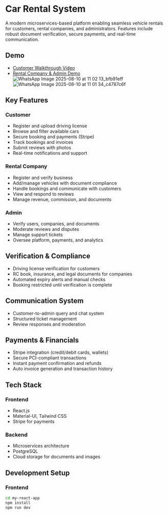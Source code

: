 # Car Rental System

A modern microservices-based platform enabling seamless vehicle rentals for customers, rental companies, and administrators. Features include robust document verification, secure payments, and real-time communication.

## Demo

- [Customer Walkthrough Video](https://drive.google.com/file/d/1BNiyVJvKwleH7KJaQN0RZqbaz1zh4tr_/view?usp=drive_link)
- [Rental Company & Admin Demo](https://drive.google.com/file/d/1q-ngsWY0ROP4EmidmWJJfT8XD5fw5Nth/view?usp=drive_link)
![WhatsApp Image 2025-08-10 at 11 02 13_bfb91eff](https://github.com/user-attachments/assets/d3d68689-280d-4971-94cb-c8422ea6a0ab)
![WhatsApp Image 2025-08-10 at 11 01 34_c4787c6f](https://github.com/user-attachments/assets/20e94008-295e-4df8-b415-aa7b095bae3a)

## Key Features

### Customer
- Register and upload driving license
- Browse and filter available cars
- Secure booking and payments (Stripe)
- Track bookings and invoices
- Submit reviews with photos
- Real-time notifications and  support

### Rental Company
- Register and verify business
- Add/manage vehicles with document compliance
- Handle bookings and communicate with customers
- View and respond to reviews
- Manage revenue, commission, and documents

### Admin
- Verify users, companies, and documents
- Moderate reviews and disputes
- Manage support tickets
- Oversee platform, payments, and analytics

## Verification & Compliance

- Driving license verification for customers
- RC book, insurance, and legal documents for companies
- Automated expiry alerts and manual checks
- Booking restricted until verification is complete

## Communication System

- Customer-to-admin query and chat system
- Structured ticket management
- Review responses and moderation

## Payments & Financials

- Stripe integration (credit/debit cards, wallets)
- Secure PCI-compliant transactions
- Instant payment confirmation and refunds
- Auto invoice generation and transaction history

## Tech Stack

### Frontend
- React.js
- Material-UI, Tailwind CSS
- Stripe for payments

### Backend
- Microservices architecture
- PostgreSQL
- Cloud storage for documents and images

## Development Setup

### Frontend
```bash
cd my-react-app
npm install
npm run dev



